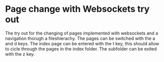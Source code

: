 # Page change with Websockets try out

The try out for the changing of pages implemented with websockets and a navigation thorugh a fileshierachy.
The pages can be switched with the a and d keys. The index page can be entered with the t key, this should allow to cicle through the pages in the index folder. The subfolder can be exited with the z key.
